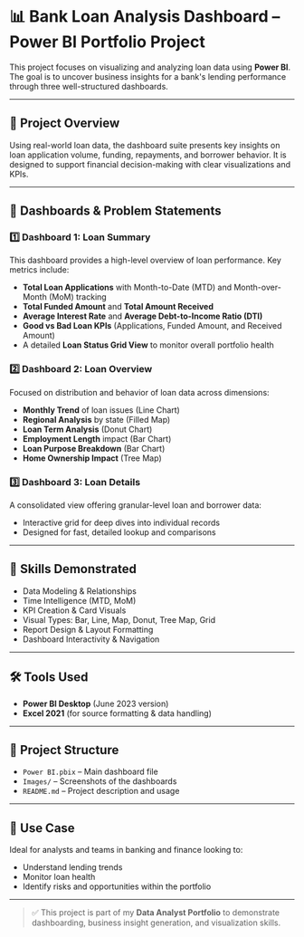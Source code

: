 # 📊 Bank Loan Analysis Dashboard – Power BI Portfolio Project

This project focuses on visualizing and analyzing loan data using **Power BI**. The goal is to uncover business insights for a bank's lending performance through three well-structured dashboards.

---

## 🚀 Project Overview

Using real-world loan data, the dashboard suite presents key insights on loan application volume, funding, repayments, and borrower behavior. It is designed to support financial decision-making with clear visualizations and KPIs.

---

## 📌 Dashboards & Problem Statements

### 1️⃣ Dashboard 1: Loan Summary
This dashboard provides a high-level overview of loan performance. Key metrics include:
- **Total Loan Applications** with Month-to-Date (MTD) and Month-over-Month (MoM) tracking
- **Total Funded Amount** and **Total Amount Received**
- **Average Interest Rate** and **Average Debt-to-Income Ratio (DTI)**
- **Good vs Bad Loan KPIs** (Applications, Funded Amount, and Received Amount)
- A detailed **Loan Status Grid View** to monitor overall portfolio health

### 2️⃣ Dashboard 2: Loan Overview
Focused on distribution and behavior of loan data across dimensions:
- **Monthly Trend** of loan issues (Line Chart)
- **Regional Analysis** by state (Filled Map)
- **Loan Term Analysis** (Donut Chart)
- **Employment Length** impact (Bar Chart)
- **Loan Purpose Breakdown** (Bar Chart)
- **Home Ownership Impact** (Tree Map)

### 3️⃣ Dashboard 3: Loan Details
A consolidated view offering granular-level loan and borrower data:
- Interactive grid for deep dives into individual records
- Designed for fast, detailed lookup and comparisons

---

## 🧠 Skills Demonstrated
- Data Modeling & Relationships  
- Time Intelligence (MTD, MoM)  
- KPI Creation & Card Visuals  
- Visual Types: Bar, Line, Map, Donut, Tree Map, Grid  
- Report Design & Layout Formatting  
- Dashboard Interactivity & Navigation  

---

## 🛠️ Tools Used
- **Power BI Desktop** (June 2023 version)
- **Excel 2021** (for source formatting & data handling)

---

## 📁 Project Structure
- `Power BI.pbix` – Main dashboard file
- `Images/` – Screenshots of the dashboards
- `README.md` – Project description and usage

---

## 📎 Use Case
Ideal for analysts and teams in banking and finance looking to:
- Understand lending trends
- Monitor loan health
- Identify risks and opportunities within the portfolio

---

> ✅ This project is part of my **Data Analyst Portfolio** to demonstrate dashboarding, business insight generation, and visualization skills.

